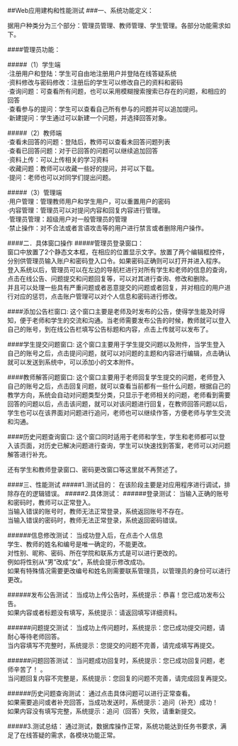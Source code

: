 ##Web应用建构和性能测试
###一、系统功能定义：  

据用户种类分为三个部分：管理员管理、教师管理、学生管理。各部分功能需求如下。  

####管理员功能：  

#####（1）学生端  
·注册用户和登陆：学生可自由地注册用户并登陆在线答疑系统  
·资料修改与密码修改：注册后的学生可以修改自己的资料和密码  
·查询问题：可查看所有问题，也可以采用模糊搜索搜索已存在的问题，和相应的回答  
·查看参与的提问：学生可以查看自己所有参与的问题并可以追加提问。  
·新建提问：学生通过可以新建一个问题，并选择回答对象。  

#####（2）教师端  
·查看未回答的问题：登陆后，教师可以查看未回答问题列表  
·查看已回答问题：对于已回答的问题可以继续追加回答  
·资料上传：可以上传相关的学习资料  
·收藏问题：教师可以收藏一些好的提问，并可以下载。  
·提问：老师也可以对同学们提出问题。  

#####（3）管理端  
·用户管理：管理教师用户和学生用户，可以重置用户的密码  
·内容管理：管理员可以对提问内容和回复内容进行管理。  
·管理员管理：超级用户对一般管理员的管理  
·禁止操作：对不合法或者言语攻击等的用户进行禁言或者删除用户操作。  
 

####二．具体窗口操作
#####管理员登录窗口：  
窗口中放置了2个静态文本框，在相应的位置显示文字。放置了两个编辑框控件，分别供管理员输入账户和密码登入口令。如果密码正确则可以打开并进入程序。  
登入系统以后，管理员可以在左边的导航栏进行对所有学生和老师的信息的查询，点击在线公告、问题提交和问题回复等，可以对其进行查询、修改和删除。  
并且可以处理一些具有严重问题或者恶意提交的问题或者回复，并对相应的用户进行对应的惩罚，点击账户管理可以对个人信息和密码进行修改。

####添加公告栏窗口:
这个窗口主要是老师及时发布的公告，使得学生能及时得知，便于老师和学生的交流和沟通。当老师需要发布公告的时候，教师就可以登入自己的账号，到在线公告栏填写公告标题和内容，点击上传就可以发布了。

####学生提交问题窗口:
这个窗口主要用于学生提交问题以及附件，当学生登入自己的账号之后，点击提问问题，就可以对问题的主题和内容进行编辑，点击确认就可以发送到系统中，可以添加小的文本附件。

####教师解答问题窗口:
这个窗口主要用于老师回复学生提交的问题，老师登入自己的账号之后，点击回复问题，就可以查看当前都有一些什么问题，根据自己的教学方向，系统会自动对问题类型分类，只显示于老师相关的问题，老师看到需要回答的问题以后，点击该问题，就可以对该问题进行回复，在教师回答问题以后，学生也可以在该界面对问题进行追问，老师也可以继续作答，方便老师与学生交流和沟通。

####历史问题查询窗口:
这个窗口同时适用于老师和学生，学生和老师都可以登入该页面，对历史已解决问题进行查询，学生可以快速找到答案，老师可以对问题解答进行补充。

还有学生和教师登录窗口、密码更改窗口等这里就不再赘述了。

####三、性能测试
#####1.测试目的：
在该阶段主要是对应用程序进行调试，排除存在的逻辑错误。
#####2.具体测试：
######登录测试：
当输入正确的账号和密码时，教师可以正常登入。  
当输入错误的账号时，教师无法正常登录，系统返回账号不存在。  
当输入错误的密码时，教师无法正常登录，系统返回密码错误。  


######信息修改测试：
当成功登入后，在点击个人信息  
学生、教师的姓名和编号是唯一确定的，不能更改。  
对性别、昵称、密码、所在学院和联系方式是可以进行更改的。  
例如将性别从“男”改成“女”，系统会提示修改成功。  
如果有特殊情况需要更改编号和姓名则需要联系管理员，以管理员的身份可以进行更改。  

######发布公告测试：
当成功上传公告时，系统提示：恭喜！您已成功发布公告。  
如果内容或者标题没有填写，系统提示：请返回填写详细资料。  

######问题提交测试：
当成功上传问题时，系统提示：您已成功提交问题，请耐心等待老师回答。  
当内容填写不完整时，系统提示：您提交的问题不完善，请完成填写再提交。  

######问题回答测试：
当问题成功回复时，系统提示：您已成功回复问题，老师辛苦了！ 。  
当问题回复内容不完整是，系统提示：您回复的问题不完善，请完成回复再提交。  

######历史问题查询测试：
通过点击具体问题可以进行正常查看。  
如果需要追问或者补充回答，当成功发送时，系统提示：追问（补充）成功！  
如果内容没有填写完整，系统提示：追问（回答）失败，请重新提交。  

#####3.测试总结：
通过测试，数据库操作正常，系统功能达到任务书要求，满足了在线答疑的需求，各模块功能正常。
